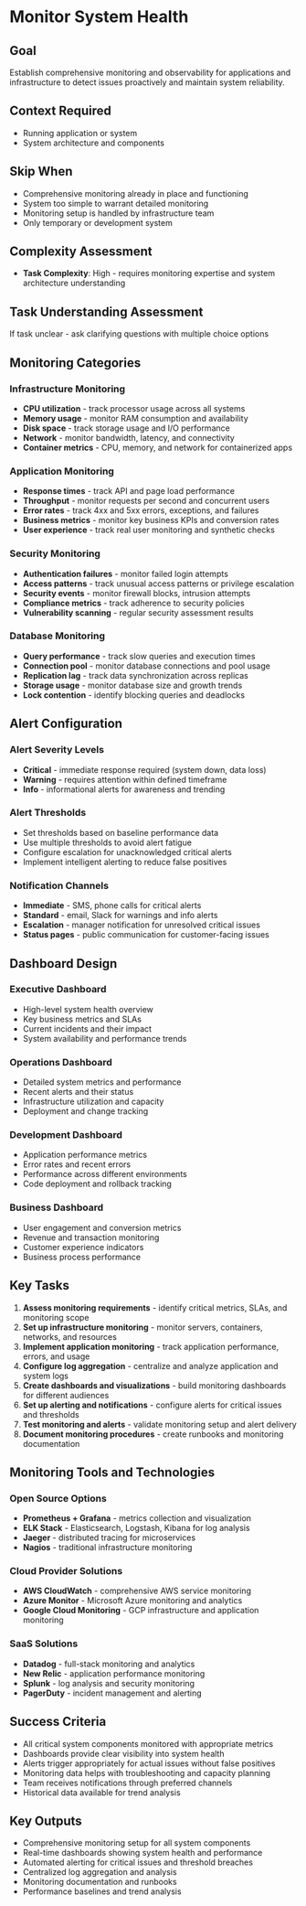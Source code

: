 # Monitor System Health

## Goal
Establish comprehensive monitoring and observability for applications and infrastructure to detect issues proactively and maintain system reliability.

## Context Required
- Running application or system
- System architecture and components

## Skip When
- Comprehensive monitoring already in place and functioning
- System too simple to warrant detailed monitoring
- Monitoring setup is handled by infrastructure team
- Only temporary or development system

## Complexity Assessment
- **Task Complexity**: High - requires monitoring expertise and system architecture understanding

## Task Understanding Assessment
If task unclear - ask clarifying questions with multiple choice options

## Monitoring Categories

### Infrastructure Monitoring
- **CPU utilization** - track processor usage across all systems
- **Memory usage** - monitor RAM consumption and availability
- **Disk space** - track storage usage and I/O performance
- **Network** - monitor bandwidth, latency, and connectivity
- **Container metrics** - CPU, memory, and network for containerized apps

### Application Monitoring
- **Response times** - track API and page load performance
- **Throughput** - monitor requests per second and concurrent users
- **Error rates** - track 4xx and 5xx errors, exceptions, and failures
- **Business metrics** - monitor key business KPIs and conversion rates
- **User experience** - track real user monitoring and synthetic checks

### Security Monitoring
- **Authentication failures** - monitor failed login attempts
- **Access patterns** - track unusual access patterns or privilege escalation
- **Security events** - monitor firewall blocks, intrusion attempts
- **Compliance metrics** - track adherence to security policies
- **Vulnerability scanning** - regular security assessment results

### Database Monitoring
- **Query performance** - track slow queries and execution times
- **Connection pool** - monitor database connections and pool usage
- **Replication lag** - track data synchronization across replicas
- **Storage usage** - monitor database size and growth trends
- **Lock contention** - identify blocking queries and deadlocks

## Alert Configuration

### Alert Severity Levels
- **Critical** - immediate response required (system down, data loss)
- **Warning** - requires attention within defined timeframe
- **Info** - informational alerts for awareness and trending

### Alert Thresholds
- Set thresholds based on baseline performance data
- Use multiple thresholds to avoid alert fatigue
- Configure escalation for unacknowledged critical alerts
- Implement intelligent alerting to reduce false positives

### Notification Channels
- **Immediate** - SMS, phone calls for critical alerts
- **Standard** - email, Slack for warnings and info alerts
- **Escalation** - manager notification for unresolved critical issues
- **Status pages** - public communication for customer-facing issues

## Dashboard Design

### Executive Dashboard
- High-level system health overview
- Key business metrics and SLAs
- Current incidents and their impact
- System availability and performance trends

### Operations Dashboard
- Detailed system metrics and performance
- Recent alerts and their status
- Infrastructure utilization and capacity
- Deployment and change tracking

### Development Dashboard
- Application performance metrics
- Error rates and recent errors
- Performance across different environments
- Code deployment and rollback tracking

### Business Dashboard
- User engagement and conversion metrics
- Revenue and transaction monitoring
- Customer experience indicators
- Business process performance

## Key Tasks
1. **Assess monitoring requirements** - identify critical metrics, SLAs, and monitoring scope
2. **Set up infrastructure monitoring** - monitor servers, containers, networks, and resources
3. **Implement application monitoring** - track application performance, errors, and usage
4. **Configure log aggregation** - centralize and analyze application and system logs
5. **Create dashboards and visualizations** - build monitoring dashboards for different audiences
6. **Set up alerting and notifications** - configure alerts for critical issues and thresholds
7. **Test monitoring and alerts** - validate monitoring setup and alert delivery
8. **Document monitoring procedures** - create runbooks and monitoring documentation

## Monitoring Tools and Technologies

### Open Source Options
- **Prometheus + Grafana** - metrics collection and visualization
- **ELK Stack** - Elasticsearch, Logstash, Kibana for log analysis
- **Jaeger** - distributed tracing for microservices
- **Nagios** - traditional infrastructure monitoring

### Cloud Provider Solutions
- **AWS CloudWatch** - comprehensive AWS service monitoring
- **Azure Monitor** - Microsoft Azure monitoring and analytics
- **Google Cloud Monitoring** - GCP infrastructure and application monitoring

### SaaS Solutions
- **Datadog** - full-stack monitoring and analytics
- **New Relic** - application performance monitoring
- **Splunk** - log analysis and security monitoring
- **PagerDuty** - incident management and alerting

## Success Criteria
- All critical system components monitored with appropriate metrics
- Dashboards provide clear visibility into system health
- Alerts trigger appropriately for actual issues without false positives
- Monitoring data helps with troubleshooting and capacity planning
- Team receives notifications through preferred channels
- Historical data available for trend analysis

## Key Outputs
- Comprehensive monitoring setup for all system components
- Real-time dashboards showing system health and performance
- Automated alerting for critical issues and threshold breaches
- Centralized log aggregation and analysis
- Monitoring documentation and runbooks
- Performance baselines and trend analysis 